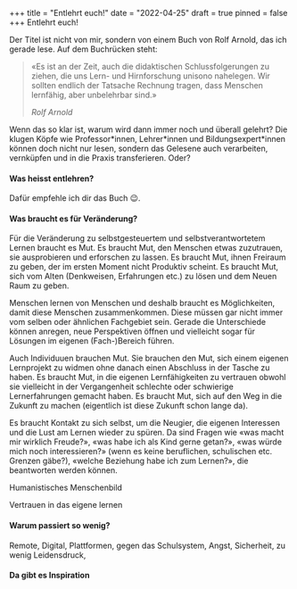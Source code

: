 +++
title = "Entlehrt euch!"
date = "2022-04-25"
draft = true
pinned = false
+++
Entlehrt euch!

Der Titel ist nicht von mir, sondern von einem Buch von Rolf Arnold, das ich gerade lese. Auf dem Buchrücken steht:

> «Es ist an der Zeit, auch die didaktischen Schlussfolgerungen zu ziehen, die uns Lern- und Hirnforschung unisono nahelegen. Wir sollten endlich der Tatsache Rechnung tragen, dass Menschen lernfähig, aber unbelehrbar sind.» 
>
> *Rolf Arnold*

Wenn das so klar ist, warum wird dann immer noch und überall gelehrt? Die klugen Köpfe wie Professor\*innen, Lehrer\*innen und Bildungsexpert*innen können doch nicht nur lesen, sondern das Gelesene auch verarbeiten, vernküpfen und in die Praxis transferieren. Oder? 

#### Was heisst entlehren? 

Dafür empfehle ich dir das Buch 😉. 

#### Was braucht es für Veränderung?

Für die Veränderung zu selbstgesteuertem und selbstverantwortetem Lernen braucht es Mut. Es braucht Mut, den Menschen etwas zuzutrauen, sie ausprobieren und erforschen zu lassen. Es braucht Mut, ihnen Freiraum zu geben, der im ersten Moment nicht Produktiv scheint. Es braucht Mut, sich vom Alten (Denkweisen, Erfahrungen etc.) zu lösen und dem Neuen Raum zu geben. 

Menschen lernen von Menschen und deshalb braucht es Möglichkeiten, damit diese Menschen zusammenkommen. Diese müssen gar nicht immer vom selben oder ähnlichen Fachgebiet sein. Gerade die Unterschiede können anregen, neue Perspektiven öffnen und vielleicht sogar für Lösungen im eigenen (Fach-)Bereich führen. 

Auch Individuuen brauchen Mut. Sie brauchen den Mut, sich einem eigenen Lernprojekt zu widmen ohne danach einen Abschluss in der Tasche zu haben. Es braucht Mut, in die eigenen Lernfähigkeiten zu vertrauen obwohl sie vielleicht in der Vergangenheit schlechte oder schwierige Lernerfahrungen gemacht haben. Es braucht Mut, sich auf den Weg in die Zukunft zu machen (eigentlich ist diese Zukunft schon lange da). 

Es braucht Kontakt zu sich selbst, um die Neugier, die eigenen Interessen und die Lust am Lernen wieder zu spüren. Da sind Fragen wie «was macht mir wirklich Freude?», «was habe ich als Kind gerne getan?», «was würde mich noch interessieren?» (wenn es keine beruflichen, schulischen etc. Grenzen gäbe?), «welche Beziehung habe ich zum Lernen?», die beantworten werden können. 



Humanistisches Menschenbild

Vertrauen in das eigene lernen

#### Warum passiert so wenig?

Remote, Digital, Plattformen, gegen das Schulsystem, Angst, Sicherheit, zu wenig Leidensdruck, 

#### Da gibt es Inspiration
